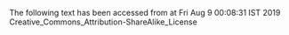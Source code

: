 The following text has been accessed from at Fri Aug 9 00:08:31 IST 2019
Creative_Commons_Attribution-ShareAlike_License
